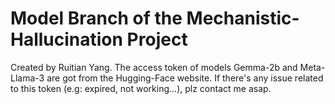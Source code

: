 # Model Branch of the Mechanistic-Hallucination Project
Created by Ruitian Yang.
The access token of models Gemma-2b and Meta-Llama-3 are got from the Hugging-Face website.
If there's any issue related to this token (e.g: expired, not working...), plz contact me asap.
